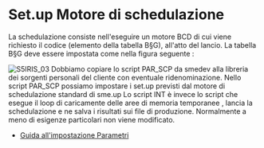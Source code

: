 
#  Set.up Motore di schedulazione
La schedulazione consiste nell'eseguire un motore BCD di cui viene richiesto il codice (elemento della tabella B§G), all'atto del lancio.
La tabella B§G  deve essere impostata come nella figura seguente : 

![S5IRIS_03](https://doc.smeup.com/immagini/S5IRIS_T04/S5IRIS_03.png)
Dobbiamo copiare lo script PAR_SCP da smedev alla libreria dei sorgenti personali del cliente con eventuale ridenominazione. Nello script PAR_SCP possiamo impostare  i set.up previsti dal motore di schedulazione standard di sme.up
Lo script INT è invece lo script che esegue il loop di caricamente delle aree di memoria temporanee , lancia la schedulazione e ne salva i risultati sui file di produzione. Normalmente a meno di esigenze particolari non viene modificato.



- [Guida all'impostazione Parametri](Sorgenti/DOC/TA/B£AMO/S5IRIS_T32)




